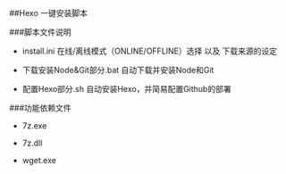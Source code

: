 ##Hexo 一键安装脚本

###脚本文件说明


- install.ini	在线/离线模式（ONLINE/OFFLINE）选择 以及 下载来源的设定

- 下载安装Node&Git部分.bat		自动下载并安装Node和Git

- 配置Hexo部分.sh		自动安装Hexo，并简易配置Github的部署


###功能依赖文件

- 7z.exe

- 7z.dll

- wget.exe
